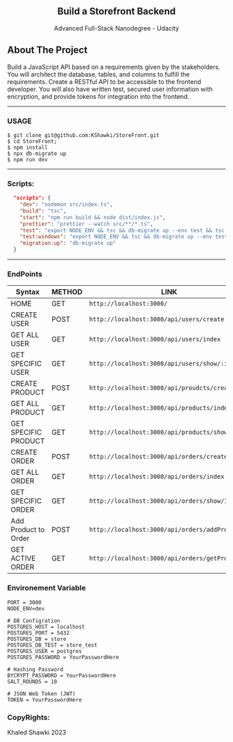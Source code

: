 <h2 align="center">Build a Storefront Backend</h2>
<p align="center">Advanced Full-Stack Nanodegree - Udacity</p>

## About The Project

Build a JavaScript API based on a requirements given by the stakeholders. You will architect the database, tables, and columns to fulfill the requirements. Create a RESTful API to be accessible to the frontend developer. You will also have written test, secured user information with encryption, and provide tokens for integration into the frontend.

<hr />

### USAGE

```shell
$ git clone git@github.com:KShawki/StoreFront.git
$ cd StoreFront;
$ npm install
$ npx db-migrate up
$ npm run dev
```

<hr />

### Scripts:

```JSON
  "scripts": {
    "dev": "nodemon src/index.ts",
    "build": "tsc",
    "start": "npm run build && node dist/index.js",
    "prettier": "prettier --watch src/**/*.ts",
    "test": "export NODE_ENV && tsc && db-migrate up --env test && tsc && jasmine && db-migrate reset",
    "test:windows": "export NODE_ENV && tsc && db-migrate up --env test && tsc && jasmine && db-migrate reset",
    "migration:up": "db-migrate up"
  }
```

<hr />

### EndPoints

| Syntax               | METHOD | LINK                                            |
| -------------------- | ------ | ----------------------------------------------- |
| HOME                 | GET    | `http://localhost:3000/`                        |
| CREATE USER          | POST   | `http://localhost:3000/api/users/create`        |
| GET ALL USER         | GET    | `http://localhost:3000/api/users/index`         |
| GET SPECIFIC USER    | GET    | `http://localhost:3000/api/users/show/:id`      |
| CREATE PRODUCT       | POST   | `http://localhost:3000/api/proudcts/create`     |
| GET ALL PRODUCT      | GET    | `http://localhost:3000/api/products/index`      |
| GET SPECIFIC PRODUCT | GET    | `http://localhost:3000/api/products/show/:id`   |
| CREATE ORDER         | POST   | `http://localhost:3000/api/orders/create`       |
| GET ALL ORDER        | GET    | `http://localhost:3000/api/orders/index`        |
| GET SPECIFIC ORDER   | GET    | `http://localhost:3000/api/orders/show/1`       |
| Add Product to Order | POST   | `http://localhost:3000/api/orders/addProduct`   |
| GET ACTIVE ORDER     | GET    | `http://localhost:3000/api/orders/getProduct/1` |

### Environement Variable

```shell
PORT = 3000
NODE_ENV=dev

# DB Configration
POSTGRES_HOST = localhost
POSTGRES_PORT = 5432
POSTGRES_DB = store
POSTGRES_DB_TEST = store_test
POSTGRES_USER = postgres
POSTGRES_PASSWORD = YourPasswordHere

# Hashing Password
BYCRYPT_PASSWORD = YourPasswordHere
SALT_ROUNDS = 10

# JSON Web Token (JWT)
TOKEN = YourPasswordHere
```

### CopyRights:

Khaled Shawki 2023
